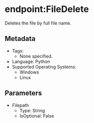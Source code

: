 <!-- region Generated -->
# endpoint:FileDelete

Deletes the file by full file name.

## Metadata

- Tags:
  - None specified.
- Language: Python
- Supported Operating Systems:
  - Windows
  - Linux

## Parameters

- Filepath
  - Type: String
  - IsOptional: False
<!-- endregion -->
